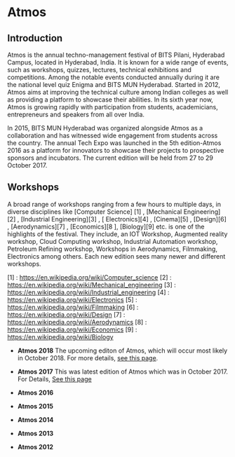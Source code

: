 <!-- TITLE: Atmos -->
<!-- SUBTITLE: Introduction to Atmos -->
# Atmos
## Introduction
Atmos is the annual techno-management festival of BITS Pilani, Hyderabad Campus, located in Hyderabad, India. It is known for a wide range of events, such as workshops, quizzes, lectures, technical exhibitions and competitions. Among the notable events conducted annually during it are the national level quiz Enigma and BITS MUN Hyderabad. Started in 2012, Atmos aims at improving the technical culture among Indian colleges as well as providing a platform to showcase their abilities. In its sixth year now, Atmos is growing rapidly with participation from students, academicians, entrepreneurs and speakers from all over India.

In 2015, BITS MUN Hyderabad was organized alongside Atmos as a collaboration and has witnessed wide engagement from students across the country. The annual Tech Expo was launched in the 5th edition-Atmos 2016 as a platform for innovators to showcase their projects to prospective sponsors and incubators. The current edition will be held from 27 to 29 October 2017.

## Workshops 
A broad range of workshops ranging from a few hours to multiple days, in diverse disciplines like  [Computer Science] [1] , [Mechanical Engineering][2] , [Industrial Engineering][3] , [ Electronics][4] , [Cinema][5] , [Design][6] , [Aerodynamics][7] , [Economics][8 ], [Biology][9] etc. is one of the highlights of the festival. They include, an IOT Workshop, Augmented reality workshop, Cloud Computing workshop, Industrial Automation workshop, Petroleum Refining workshop, Workshops in Aerodynamics, Filmmaking, Electronics among others. Each new edition sees many newer and different workshops.

[1] : https://en.wikipedia.org/wiki/Computer_science
[2] : https://en.wikipedia.org/wiki/Mechanical_engineering
[3] : https://en.wikipedia.org/wiki/Industrial_engineering
[4] : https://en.wikipedia.org/wiki/Electronics
[5] : https://en.wikipedia.org/wiki/Filmmaking
[6] : https://en.wikipedia.org/wiki/Design
[7] : https://en.wikipedia.org/wiki/Aerodynamics
[8] : https://en.wikipedia.org/wiki/Economics
[9] : https://en.wikipedia.org/wiki/Biology


- **Atmos 2018**
The upcoming editon of Atmos, which will occur most likely in October 2018. For more details, [see this page](/fests/atmos/2018).

 - **Atmos 2017**
This was latest edition of Atmos which was in October 2017. For Details, [See this page](/fests/atmos/2017)

 - **Atmos 2016**

 - **Atmos 2015**

 - **Atmos 2014**

 - **Atmos 2013**

 - **Atmos 2012**

